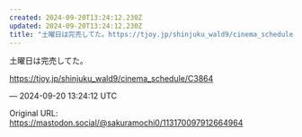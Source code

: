 ```yaml
---
created: 2024-09-20T13:24:12.230Z
updated: 2024-09-20T13:24:12.230Z
title: "土曜日は完売してた。https://tjoy.jp/shinjuku_wald9/cinema_schedule/C3864[...]"
---
```


<p>土曜日は完売してた。</p><p><a href="https://tjoy.jp/shinjuku_wald9/cinema_schedule/C3864" target="_blank" rel="nofollow noopener noreferrer" translate="no"><span class="invisible">https://</span><span class="ellipsis">tjoy.jp/shinjuku_wald9/cinema_</span><span class="invisible">schedule/C3864</span></a></p>

&mdash; 2024-09-20 13:24:12 UTC

Original URL: https://mastodon.social/@sakuramochi0/113170097912664964

